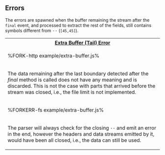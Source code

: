 ## Errors

The errors are spawned when the buffer remaining the stream after the `final` event, and processed to extract the rest of the fields, still contains symbols different from <kbd>-</kbd><kbd>-</kbd> (`[45,45]`).

<table>
<tr><th><a href="example/extra-buffer.js">Extra Buffer (Tail) Error</a></th></tr>
<!-- block-start -->
<tr><td>

%FORK-http example/extra-buffer.js%
</td></tr>
<tr><td><md2html>

The data remaining after the last boundary detected after the _final_ method is called does not have any meaning and is discarded. This is not the case with parts that arrived before the stream was closed, i.e., the file limit is not implemented.
</md2html></td></tr>
<!-- /block-end -->
<!-- block-start -->
<tr><td>

%FORKERR-fs example/extra-buffer.js%
</td></tr>
<tr><td><md2html>

The parser will always check for the closing `--` and emit an error in the end, however the headers and data streams emitted by it, would have been all closed, i.e., the data can still be used.
</md2html></td></tr>
<!-- /block-end -->
</table>